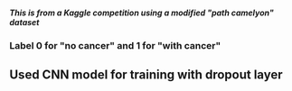 #### _This is from a Kaggle competition using a modified "path camelyon" dataset_

### Label 0 for "no cancer" and 1 for "with cancer"
## Used CNN model for training with dropout layer
